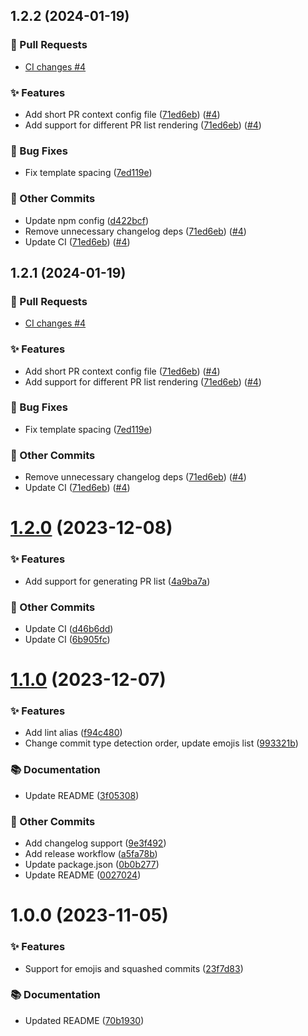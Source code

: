 ## 1.2.2 (2024-01-19)

### 🔀 Pull Requests

* [CI changes #4](https://github.com/localazy/conventional-changelog-preset/pull/4)


### ✨ Features

* Add short PR context config file ([71ed6eb](https://github.com/localazy/conventional-changelog-preset/commit/71ed6eb)) ([#4](https://github.com/localazy/conventional-changelog-preset/pull/4))
* Add support for different PR list rendering ([71ed6eb](https://github.com/localazy/conventional-changelog-preset/commit/71ed6eb)) ([#4](https://github.com/localazy/conventional-changelog-preset/pull/4))


### 🐛 Bug Fixes

* Fix template spacing ([7ed119e](https://github.com/localazy/conventional-changelog-preset/commit/7ed119e))


### 🧰 Other Commits

* Update npm config ([d422bcf](https://github.com/localazy/conventional-changelog-preset/commit/d422bcf))
* Remove unnecessary changelog deps ([71ed6eb](https://github.com/localazy/conventional-changelog-preset/commit/71ed6eb)) ([#4](https://github.com/localazy/conventional-changelog-preset/pull/4))
* Update CI ([71ed6eb](https://github.com/localazy/conventional-changelog-preset/commit/71ed6eb)) ([#4](https://github.com/localazy/conventional-changelog-preset/pull/4))

## 1.2.1 (2024-01-19)

### 🔀 Pull Requests

* [CI changes #4](https://github.com/localazy/conventional-changelog-preset/pull/4)


### ✨ Features

* Add short PR context config file ([71ed6eb](https://github.com/localazy/conventional-changelog-preset/commit/71ed6eb)) ([#4](https://github.com/localazy/conventional-changelog-preset/pull/4))
* Add support for different PR list rendering ([71ed6eb](https://github.com/localazy/conventional-changelog-preset/commit/71ed6eb)) ([#4](https://github.com/localazy/conventional-changelog-preset/pull/4))


### 🐛 Bug Fixes

* Fix template spacing ([7ed119e](https://github.com/localazy/conventional-changelog-preset/commit/7ed119e))


### 🧰 Other Commits

* Remove unnecessary changelog deps ([71ed6eb](https://github.com/localazy/conventional-changelog-preset/commit/71ed6eb)) ([#4](https://github.com/localazy/conventional-changelog-preset/pull/4))
* Update CI ([71ed6eb](https://github.com/localazy/conventional-changelog-preset/commit/71ed6eb)) ([#4](https://github.com/localazy/conventional-changelog-preset/pull/4))

# [1.2.0](https://github.com/localazy/conventional-changelog-preset/compare/1.1.0...1.2.0) (2023-12-08)

### ✨ Features

* Add support for generating PR list ([4a9ba7a](https://github.com/localazy/conventional-changelog-preset/commit/4a9ba7a))


### 🧰 Other Commits

* Update CI ([d46b6dd](https://github.com/localazy/conventional-changelog-preset/commit/d46b6dd))
* Update CI ([6b905fc](https://github.com/localazy/conventional-changelog-preset/commit/6b905fc))

# [1.1.0](https://github.com/localazy/conventional-changelog-preset/compare/1.0.0...1.1.0) (2023-12-07)

### ✨ Features

* Add lint alias ([f94c480](https://github.com/localazy/conventional-changelog-preset/commit/f94c480))
* Change commit type detection order, update emojis list ([993321b](https://github.com/localazy/conventional-changelog-preset/commit/993321b))


### 📚 Documentation

* Update README ([3f05308](https://github.com/localazy/conventional-changelog-preset/commit/3f05308))


### 🧰 Other Commits

* Add changelog support ([9e3f492](https://github.com/localazy/conventional-changelog-preset/commit/9e3f492))
* Add release workflow ([a5fa78b](https://github.com/localazy/conventional-changelog-preset/commit/a5fa78b))
* Update package.json ([0b0b277](https://github.com/localazy/conventional-changelog-preset/commit/0b0b277))
* Update README ([0027024](https://github.com/localazy/conventional-changelog-preset/commit/0027024))

# 1.0.0 (2023-11-05)

### ✨ Features

* Support for emojis and squashed commits ([23f7d83](https://github.com/localazy/conventional-changelog-preset/commit/23f7d83))


### 📚 Documentation

* Updated README ([70b1930](https://github.com/localazy/conventional-changelog-preset/commit/70b1930))

